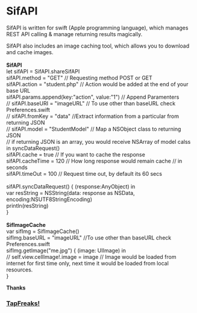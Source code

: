 SifAPI
======

SifAPI is written for swift (Apple programming language), which manages REST API calling &amp; manage returning results magically.

SifAPI also includes an image caching tool, which allows you to download and cache images.
<br />
<br />
<B>SifAPI</B><br />
let sifAPI = SifAPI.shareSifAPI<br />
sifAPI.method = "GET" // Requesting method POST or GET<br />
sifAPI.action = "student.php" // Action would be added at the end of your base URL<br />
sifAPI.params.append(key:"action", value:"1") // Append Paramenters<br />
// sifAPI.baseURI = "imageURL" // To use other than baseURL check Preferences.swift<br />
// sifAPI.fromKey = "data" //Extract information from a particular from returning JSON<br />
// sifAPI.model = "StudentModel" // Map a NSObject class to returning JSON<br />
// if returning JSON is an array, you would receive NSArray of model calss in syncDataRequest()<br />
sifAPI.cache = true // If you want to cache the response<br />
sifAPI.cacheTime = 120 // How long response would remain cache // in seconds<br />
sifAPI.timeOut = 100 // Request time out, by default its 60 secs<br />
<br />
sifAPI.syncDataRequest() { (response:AnyObject) in<br />
    var resString = NSString(data: response as NSData, encoding:NSUTF8StringEncoding)<br />
    println(resString)<br />
}<br />
<br />
<B>SifImageCache</B><br />
var sifImg = SifImageCache()<br />
sifImg.baseURL = "imageURL" //To use other than baseURL check Preferences.swift<br />
sifImg.getImage("me.jpg") { (image: UIImage) in<br />
    // self.view.cellImage!.image = image // Image would be loaded from internet for first time only, next time it would be loaded from local resources.<br />
}<br />

<b>Thanks</b>
<h3><a href="http://www.tapfreaks.net/">TapFreaks!</a></h3>
